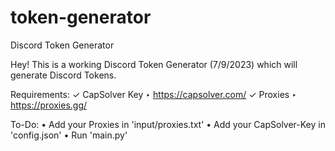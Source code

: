 # token-generator
Discord Token Generator


Hey!
This is a working Discord Token Generator (7/9/2023) which will generate Discord Tokens.

Requirements:
✓ CapSolver Key ‣ https://capsolver.com/
✓ Proxies ‣ https://proxies.gg/

To-Do:
• Add your Proxies in 'input/proxies.txt'
• Add your CapSolver-Key in 'config.json'
• Run 'main.py'
